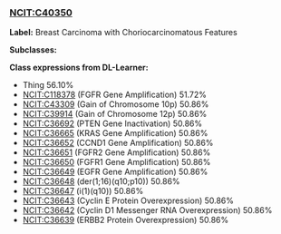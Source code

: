 
### [NCIT:C40350](http://purl.obolibrary.org/obo/NCIT_C40350)
**Label:** Breast Carcinoma with Choriocarcinomatous Features

**Subclasses:** 

**Class expressions from DL-Learner:**

- Thing 56.10%
- [NCIT:C118378](http://purl.obolibrary.org/obo/NCIT_C118378) (FGFR Gene Amplification) 51.72%
- [NCIT:C43309](http://purl.obolibrary.org/obo/NCIT_C43309) (Gain of Chromosome 10p) 50.86%
- [NCIT:C39914](http://purl.obolibrary.org/obo/NCIT_C39914) (Gain of Chromosome 12p) 50.86%
- [NCIT:C36692](http://purl.obolibrary.org/obo/NCIT_C36692) (PTEN Gene Inactivation) 50.86%
- [NCIT:C36665](http://purl.obolibrary.org/obo/NCIT_C36665) (KRAS Gene Amplification) 50.86%
- [NCIT:C36652](http://purl.obolibrary.org/obo/NCIT_C36652) (CCND1 Gene Amplification) 50.86%
- [NCIT:C36651](http://purl.obolibrary.org/obo/NCIT_C36651) (FGFR2 Gene Amplification) 50.86%
- [NCIT:C36650](http://purl.obolibrary.org/obo/NCIT_C36650) (FGFR1 Gene Amplification) 50.86%
- [NCIT:C36649](http://purl.obolibrary.org/obo/NCIT_C36649) (EGFR Gene Amplification) 50.86%
- [NCIT:C36648](http://purl.obolibrary.org/obo/NCIT_C36648) (der(1;16)(q10;p10)) 50.86%
- [NCIT:C36647](http://purl.obolibrary.org/obo/NCIT_C36647) (i(1)(q10)) 50.86%
- [NCIT:C36643](http://purl.obolibrary.org/obo/NCIT_C36643) (Cyclin E Protein Overexpression) 50.86%
- [NCIT:C36642](http://purl.obolibrary.org/obo/NCIT_C36642) (Cyclin D1 Messenger RNA Overexpression) 50.86%
- [NCIT:C36639](http://purl.obolibrary.org/obo/NCIT_C36639) (ERBB2 Protein Overexpression) 50.86%


